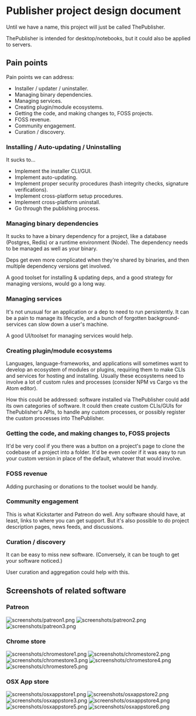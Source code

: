 # Publisher project design document

Until we have a name, this project will just be called ThePublisher.

ThePublisher is intended for desktop/notebooks, but it could also be applied to servers.

## Pain points

Pain points we can address:

 - Installer / updater / uninstaller.
 - Managing binary dependencies.
 - Managing services.
 - Creating plugin/module ecosystems.
 - Getting the code, and making changes to, FOSS projects.
 - FOSS revenue.
 - Community engagement.
 - Curation / discovery.

### Installing / Auto-updating / Uninstalling

It sucks to...

 - Implement the installer CLI/GUI.
 - Implement auto-updating.
 - Implement proper security procedures (hash integrity checks, signature verifications).
 - Implement cross-platform setup procedures.
 - Implement cross-platform uninstall.
 - Go through the publishing process.

### Managing binary dependencies

It sucks to have a binary dependency for a project, like a database (Postgres, Redis) or a runtime environment (Node).
The dependency needs to be managed as well as your binary.

Deps get even more complicated when they're shared by binaries, and then multiple dependency versions get involved.

A good toolset for installing & updating deps, and a good strategy for managing versions, would go a long way.

### Managing services

It's not unusual for an application or a dep to need to run persistently.
It can be a pain to manage its lifecycle, and a bunch of forgotten background-services can slow down a user's machine.

A good UI/toolset for managing services would help.

### Creating plugin/module ecosystems

Languages, language-frameworks, and applications will sometimes want to develop an ecosystem of modules or plugins, requiring them to make CLIs and services for hosting and installing.
Usually these ecosystems need to involve a lot of custom rules and processes (consider NPM vs Cargo vs the Atom editor).

How this could be addressed: software installed via ThePublisher could add its own categories of software.
It could then create custom CLIs/GUIs for ThePublisher's APIs, to handle any custom processes, or possibly register the custom processes into ThePublisher.

### Getting the code, and making changes to, FOSS projects

It'd be very cool if you there was a button on a project's page to clone the codebase of a project into a folder.
It'd be even cooler if it was easy to run your custom version in place of the default, whatever that would involve.

### FOSS revenue

Adding purchasing or donations to the toolset would be handy.

### Community engagement

This is what Kickstarter and Patreon do well.
Any software should have, at least, links to where you can get support.
But it's also possible to do project description pages, news feeds, and discussions.

### Curation / discovery

It can be easy to miss new software.
(Conversely, it can be tough to get your software noticed.)

User curation and aggregation could help with this.

## Screenshots of related software

### Patreon

![screenshots/patreon1.png](screenshots/patreon1.png)
![screenshots/patreon2.png](screenshots/patreon2.png)
![screenshots/patreon3.png](screenshots/patreon3.png)

### Chrome store

![screenshots/chromestore1.png](screenshots/chromestore1.png)
![screenshots/chromestore2.png](screenshots/chromestore2.png)
![screenshots/chromestore3.png](screenshots/chromestore3.png)
![screenshots/chromestore4.png](screenshots/chromestore4.png)
![screenshots/chromestore5.png](screenshots/chromestore5.png)

### OSX App store

![screenshots/osxappstore1.png](screenshots/osxappstore1.png)
![screenshots/osxappstore2.png](screenshots/osxappstore2.png)
![screenshots/osxappstore3.png](screenshots/osxappstore3.png)
![screenshots/osxappstore4.png](screenshots/osxappstore4.png)
![screenshots/osxappstore5.png](screenshots/osxappstore5.png)
![screenshots/osxappstore6.png](screenshots/osxappstore6.png)